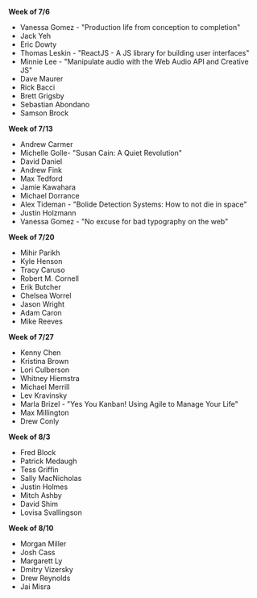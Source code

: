 **Week of 7/6**

* Vanessa Gomez - "Production life from conception to completion"
* Jack Yeh
* Eric Dowty
* Thomas Leskin - "ReactJS - A JS library for building user interfaces"
* Minnie Lee - "Manipulate audio with the Web Audio API and Creative JS"
* Dave Maurer
* Rick Bacci
* Brett Grigsby
* Sebastian Abondano
* Samson Brock

**Week of 7/13**

* Andrew Carmer
* Michelle Golle- "Susan Cain: A Quiet Revolution"
* David Daniel
* Andrew Fink
* Max Tedford
* Jamie Kawahara
* Michael Dorrance
* Alex Tideman - "Bolide Detection Systems: How to not die in space"
* Justin Holzmann
* Vanessa Gomez - "No excuse for bad typography on the web"

**Week of 7/20**

* Mihir Parikh
* Kyle Henson
* Tracy Caruso
* Robert M. Cornell
* Erik Butcher
* Chelsea Worrel
* Jason Wright
* Adam Caron
* Mike Reeves

**Week of 7/27**

* Kenny Chen
* Kristina Brown
* Lori Culberson
* Whitney Hiemstra
* Michael Merrill
* Lev Kravinsky
* Marla Brizel - "Yes You Kanban! Using Agile to Manage Your Life"
* Max Millington
* Drew Conly

**Week of 8/3**

* Fred Block
* Patrick Medaugh
* Tess Griffin
* Sally MacNicholas
* Justin Holmes
* Mitch Ashby
* David Shim
* Lovisa Svallingson

**Week of 8/10**

* Morgan Miller
* Josh Cass
* Margarett Ly
* Dmitry Vizersky
* Drew Reynolds
* Jai Misra
